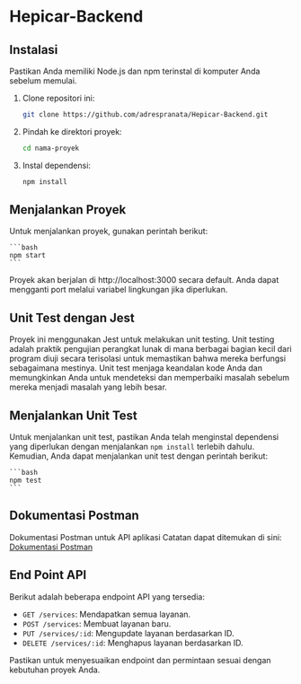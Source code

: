 # Hepicar-Backend
## Instalasi

Pastikan Anda memiliki Node.js dan npm terinstal di komputer Anda sebelum memulai.

1. Clone repositori ini:
    
    ```bash
    git clone https://github.com/adrespranata/Hepicar-Backend.git
    ```
2. Pindah ke direktori proyek:
    ```bash
    cd nama-proyek
    ```
3. Instal dependensi:
    ```bash
    npm install
    ```
## Menjalankan Proyek
Untuk menjalankan proyek, gunakan perintah berikut:

    ```bash
    npm start
    ```

Proyek akan berjalan di http://localhost:3000 secara default. Anda dapat mengganti port melalui variabel lingkungan jika diperlukan.
## Unit Test dengan Jest
Proyek ini menggunakan Jest untuk melakukan unit testing. Unit testing adalah praktik pengujian perangkat lunak di mana berbagai bagian kecil dari program diuji secara terisolasi untuk memastikan bahwa mereka berfungsi sebagaimana mestinya. Unit test menjaga keandalan kode Anda dan memungkinkan Anda untuk mendeteksi dan memperbaiki masalah sebelum mereka menjadi masalah yang lebih besar.

## Menjalankan Unit Test
Untuk menjalankan unit test, pastikan Anda telah menginstal dependensi yang diperlukan dengan menjalankan `npm install` terlebih dahulu. Kemudian, Anda dapat menjalankan unit test dengan perintah berikut:

    ```bash
    npm test
    ```
## Dokumentasi Postman

Dokumentasi Postman untuk API aplikasi Catatan dapat ditemukan di sini: [Dokumentasi Postman](https://documenter.getpostman.com/view/29804014/2s9YJc1NpF)

## End Point API

Berikut adalah beberapa endpoint API yang tersedia:

- `GET /services`: Mendapatkan semua layanan.
- `POST /services`: Membuat layanan baru.
- `PUT /services/:id`: Mengupdate layanan berdasarkan ID.
- `DELETE /services/:id`: Menghapus layanan berdasarkan ID.

Pastikan untuk menyesuaikan endpoint dan permintaan sesuai dengan kebutuhan proyek Anda.



